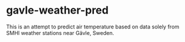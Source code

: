 # gavle-weather-pred
This is an attempt to predict air temperature based on data solely from SMHI weather stations near Gävle, Sweden.
